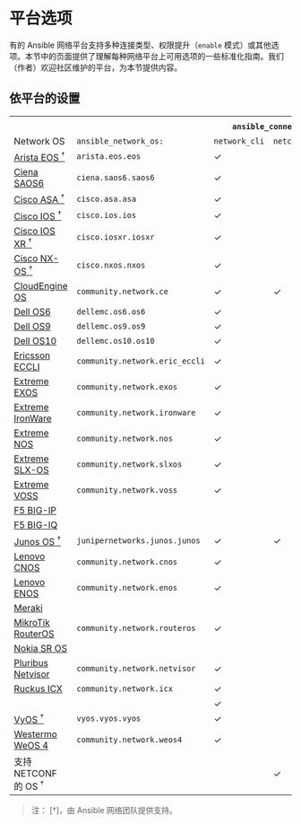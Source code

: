 # 平台选项

有的 Ansible 网络平台支持多种连接类型、权限提升（`enable` 模式）或其他选项。本节中的页面提供了理解每种网络平台上可用选项的一些标准化指南。我们（作者）欢迎社区维护的平台，为本节提供内容。



## 依平台的设置


<table>
<tr><th colspan="2"></th><th colspan="4"><code>ansible_connection: </code>可用设置</th></tr>
<tr>
    <td>Network OS</td>
    <td><code>ansible_network_os: </code></td>
    <td><code>network_cli</code></td>
    <td><code>netconf</code></td>
    <td><code>httpapi</code></td>
    <td><code>local</code></td>
</tr>
<tr>
    <td><a href="https://galaxy.ansible.com/ui/repo/published/arista/eos">Arista EOS <sup>†</sup></a></td>
    <td><code>arista.eos.eos</code></td>
    <td> ✓ </td>
    <td>  </td>
    <td> ✓ </td>
    <td> ✓ </td>
</tr>
<tr>
    <td><a href="https://galaxy.ansible.com/ui/repo/published/ciena/saos6" target="_blank">Ciena SAOS6</a></td>
    <td><code>ciena.saos6.saos6</code></td>
    <td> ✓ </td>
    <td>  </td>
    <td>  </td>
    <td> ✓ </td>
</tr>
<tr>
    <td><a href="https://galaxy.ansible.com/ui/repo/published/cisco/asa" target="_blank">Cisco ASA <sup>†</sup></a></td>
    <td><code>cisco.asa.asa</code></td>
    <td> ✓ </td>
    <td>  </td>
    <td>  </td>
    <td> ✓ </td>
</tr>
<tr>
    <td><a href="https://galaxy.ansible.com/ui/repo/published/cisco/ios" target="_blank">Cisco IOS <sup>†</sup></a></td>
    <td><code>cisco.ios.ios</code></td>
    <td> ✓ </td>
    <td>  </td>
    <td>  </td>
    <td> ✓ </td>
</tr>
<tr>
    <td><a href="https://galaxy.ansible.com/ui/repo/published/cisco/iosxr" target="_blank">Cisco IOS XR <sup>†</sup></a></td>
    <td><code>cisco.iosxr.iosxr</code></td>
    <td> ✓ </td>
    <td>  </td>
    <td>  </td>
    <td> ✓ </td>
</tr>
<tr>
    <td><a href="https://galaxy.ansible.com/ui/repo/published/cisco/nxos" target="_blank">Cisco NX-OS <sup>†</sup></a></td>
    <td><code>cisco.nxos.nxos</code></td>
    <td> ✓ </td>
    <td>  </td>
    <td> ✓ </td>
    <td> ✓ </td>
</tr>
<tr>
    <td><a href="https://galaxy.ansible.com/ui/repo/published/community/network" target="_blank">CloudEngine OS</a></td>
    <td><code>community.network.ce</code></td>
    <td> ✓ </td>
    <td> ✓ </td>
    <td>  </td>
    <td> ✓ </td>
</tr>
<tr>
    <td><a href="https://github.com/ansible-collections/dellemc.os6" target="_blank">Dell OS6</a></td>
    <td><code>dellemc.os6.os6</code></td>
    <td> ✓ </td>
    <td>  </td>
    <td>  </td>
    <td> ✓ </td>
</tr>
<tr>
    <td><a href="https://github.com/ansible-collections/dellemc.os9" target="_blank">Dell OS9</a></td>
    <td><code>dellemc.os9.os9</code></td>
    <td> ✓ </td>
    <td>  </td>
    <td>  </td>
    <td> ✓ </td>
</tr>
<tr>
    <td><a href="https://galaxy.ansible.com/ui/repo/published/dellemc/os10" target="_blank">Dell OS10</a></td>
    <td><code>dellemc.os10.os10</code></td>
    <td> ✓ </td>
    <td>  </td>
    <td>  </td>
    <td> ✓ </td>
</tr>
<tr>
    <td><a href="https://galaxy.ansible.com/ui/repo/published/community/network" target="_blank">Ericsson ECCLI</a></td>
    <td><code>community.network.eric_eccli</code></td>
    <td> ✓ </td>
    <td>  </td>
    <td>  </td>
    <td> ✓ </td>
</tr>
<tr>
    <td><a href="https://galaxy.ansible.com/ui/repo/published/community/network" target="_blank">Extreme EXOS</a></td>
    <td><code>community.network.exos</code></td>
    <td> ✓ </td>
    <td>  </td>
    <td> ✓ </td>
    <td>  </td>
</tr>
<tr>
    <td><a href="https://galaxy.ansible.com/ui/repo/published/community/network" target="_blank">Extreme IronWare</a></td>
    <td><code>community.network.ironware</code></td>
    <td> ✓ </td>
    <td>  </td>
    <td>  </td>
    <td> ✓ </td>
</tr>
<tr>
    <td><a href="https://galaxy.ansible.com/ui/repo/published/community/network" target="_blank">Extreme NOS</a></td>
    <td><code>community.network.nos</code></td>
    <td> ✓ </td>
    <td>  </td>
    <td>  </td>
    <td>  </td>
</tr>
<tr>
    <td><a href="https://galaxy.ansible.com/ui/repo/published/community/network" target="_blank">Extreme SLX-OS</a></td>
    <td><code>community.network.slxos</code></td>
    <td> ✓ </td>
    <td>  </td>
    <td>  </td>
    <td>  </td>
</tr>
<tr>
    <td><a href="https://galaxy.ansible.com/ui/repo/published/community/network" target="_blank">Extreme VOSS</a></td>
    <td><code>community.network.voss</code></td>
    <td> ✓ </td>
    <td>  </td>
    <td>  </td>
    <td>  </td>
</tr>
<tr>
    <td><a href="https://galaxy.ansible.com/ui/repo/published/f5networks/f5_modules" target="_blank">F5 BIG-IP</a></td>
    <td></td>
    <td>  </td>
    <td>  </td>
    <td>  </td>
    <td> ✓ </td>
</tr>
<tr>
    <td><a href="https://galaxy.ansible.com/ui/repo/published/f5networks/f5_modules" target="_blank">F5 BIG-IQ</a></td>
    <td>  </td>
    <td>  </td>
    <td>  </td>
    <td>  </td>
    <td> ✓ </td>
</tr>
<tr>
    <td><a href="https://galaxy.ansible.com/ui/repo/published/junipernetworks/junos" target="_blank">Junos OS <sup>†</sup></a></td>
    <td><code>junipernetworks.junos.junos</code></td>
    <td> ✓ </td>
    <td> ✓ </td>
    <td>  </td>
    <td> ✓ </td>
</tr>
<tr>
    <td><a href="https://galaxy.ansible.com/ui/repo/published/community/network" target="_blank">Lenovo CNOS</a></td>
    <td><code>community.network.cnos</code></td>
    <td> ✓ </td>
    <td>  </td>
    <td>  </td>
    <td> ✓ </td>
</tr>
<tr>
    <td><a href="https://galaxy.ansible.com/ui/repo/published/community/network" target="_blank">Lenovo ENOS</a></td>
    <td><code>community.network.enos</code></td>
    <td> ✓ </td>
    <td>  </td>
    <td>  </td>
    <td> ✓ </td>
</tr>
<tr>
    <td><a href="https://galaxy.ansible.com/ui/repo/published/cisco/meraki" target="_blank">Meraki</a></td>
    <td>  </td>
    <td>  </td>
    <td>  </td>
    <td>  </td>
    <td> ✓ </td>
</tr>
<tr>
    <td><a href="https://galaxy.ansible.com/ui/repo/published/community/network" target="_blank">MikroTik RouterOS</a></td>
    <td><code>community.network.routeros</code></td>
    <td> ✓ </td>
    <td>  </td>
    <td>  </td>
    <td>  </td>
</tr>
<tr>
    <td><a href="https://galaxy.ansible.com/ui/repo/published/community/network" target="_blank">Nokia SR OS</a></td>
    <td>  </td>
    <td>  </td>
    <td>  </td>
    <td>  </td>
    <td> ✓ </td>
</tr>
<tr>
    <td><a href="https://galaxy.ansible.com/ui/repo/published/community/network" target="_blank">Pluribus Netvisor</a></td>
    <td><code>community.network.netvisor</code></td>
    <td> ✓ </td>
    <td>  </td>
    <td>  </td>
    <td>  </td>
</tr>
<tr>
    <td><a href="https://galaxy.ansible.com/ui/repo/published/community/network" target="_blank">Ruckus ICX</a></td>
    <td><code>community.network.icx</code></td>
    <td> ✓ </td>
    <td>  </td>
    <td>  </td>
    <td>  </td>
</tr>
<tr>
    <td><a href="" target="_blank"></a></td>
    <td><code></code></td>
    <td> ✓ </td>
    <td>  </td>
    <td>  </td>
    <td> ✓ </td>
</tr>
<tr>
    <td><a href="https://galaxy.ansible.com/ui/repo/published/vyos/vyos" target="_blank">VyOS <sup>†</sup></a></td>
    <td><code>vyos.vyos.vyos</code></td>
    <td> ✓ </td>
    <td>  </td>
    <td>  </td>
    <td> ✓ </td>
</tr>
<tr>
    <td><a href="https://galaxy.ansible.com/ui/repo/published/community/network" target="_blank">Westermo WeOS 4</a></td>
    <td><code>community.network.weos4</code></td>
    <td> ✓ </td>
    <td>  </td>
    <td>  </td>
    <td>  </td>
</tr>
<tr>
    <td>支持 NETCONF 的 OS <sup>†</sup></td>
    <td><code><network-os></code></td>
    <td>  </td>
    <td> ✓ </td>
    <td>  </td>
    <td> ✓ </td>
</tr>
</table>

> 注： [†]，由 Ansible 网络团队提供支持。
